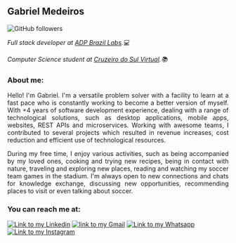 ## Gabriel Medeiros

![GitHub followers](https://img.shields.io/github/followers/medeiros13?style=social)

<p><em>Full stack developer at <a href="https://tech.adp.com/en/">ADP Brazil Labs</a>.💻</em></p>
<p><em>Computer Science student at <a href="https://www.cruzeirodosulvirtual.com.br/">Cruzeiro do Sul Virtual</a>.📚</em></p>
<h3>About me:</h3>
<p style="text-align: justify;text-justify: inter-word;"> 
Hello! I'm Gabriel. I'm a versatile problem solver with a facility to learn at a fast pace who is constantly working to become a better version of myself.
With +4 years of software development experience, dealing with a range of technological solutions, such as desktop applications, mobile apps, websites, REST APIs and microservices. Working with awesome teams, I contributed to several projects which resulted in revenue increases, cost reduction and efficient use of technological resources.
</p>
<p style="text-align: justify;text-justify: inter-word;"> During my free time, I enjoy various activities, such as being accompanied by my loved ones, cooking and trying new recipes, being in contact with nature, traveling and exploring new places, reading and watching my soccer team games in the stadium. I'm always open to new connections and chats for knowledge exchange, discussing new opportunities, recommending places to visit or even talking about soccer.
</p>

<h3>You can reach me at:</h3>  
<a href="https://www.linkedin.com/in/medeiros-gabriel/"><img src="https://img.shields.io/badge/linkedin-%230077B5.svg?style=for-the-badge&logo=linkedin&logoColor=white" alt="Link to my Linkedin"></a>
<a href="mailto:gabrielmedeiros13122000@gmail.com"><img src="https://img.shields.io/badge/Gmail-D14836?style=for-the-badge&logo=gmail&logoColor=white" alt="link to my Gmail"></a>
<a href="https://wa.me/+5551995814235"><img src="https://img.shields.io/badge/WhatsApp-25D366?style=for-the-badge&logo=whatsapp&logoColor=white" alt="Link to my Whatsapp"></a>
<a href="https://www.instagram.com/medeirinhoss/"><img src="https://img.shields.io/badge/Instagram-%23E4405F.svg?style=for-the-badge&logo=Instagram&logoColor=white" alt="Link to my Instagram"></a>
